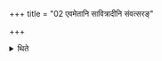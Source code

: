 +++
title = "02 एवमेतानि सावित्रादीनि संवत्सरङ्"

+++

<details><summary>थिते</summary>

एवमेतानि सावित्रादीनि संवत्सरं कर्माणि क्रियन्ते २
</details>
